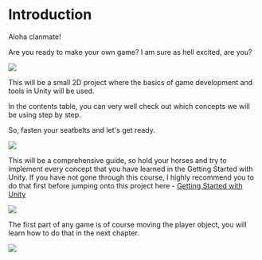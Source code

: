 # Introduction

Aloha clanmate!

Are you ready to make your own game? I am sure as hell excited, are you?

![](https://media.giphy.com/media/4QFcVnf41d2Lb5I0MK/giphy.gif)

This will be a small 2D project where the basics of game development and tools in Unity will be used. 

In the contents table, you can very well check out which concepts we will be using step by step.

So, fasten your seatbelts and let's get ready.

![](https://media.giphy.com/media/9G54QEVzMnsnXyPVLW/giphy.gif)

This will be a comprehensive guide, so hold your horses and try to implement every concept that you have learned in the Getting Started with Unity. If you have not gone through this course, I highly recommend you to do that first before jumping onto this project here - [Getting Started with Unity](https://academy.outscal.com/getting-started-with-unity)

![](https://media.giphy.com/media/Db0wfJKA9S4PjnODqB/giphy.gif)

The first part of any game is of course moving the player object, you will learn how to do that in the next chapter.

![](https://media.giphy.com/media/Exo6vvyrL1Q2OECYIV/giphy.gif)
